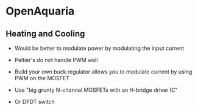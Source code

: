 # OpenAquaria

## Heating and Cooling

* Would be better to modulate power by modulating the input current
* Peltier's do not handle PWM well
* Build your own buck regulator allows you to modulate current by using PWM on the MOSFET

* Use "big grunty N-channel MOSFETs with an H-bridge driver IC"
* Or DPDT switch